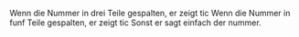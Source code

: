Wenn die Nummer in drei Teile gespalten, er zeigt tic
Wenn die Nummer in funf Teile gespalten, er zeigt tic
Sonst er sagt einfach der nummer.
